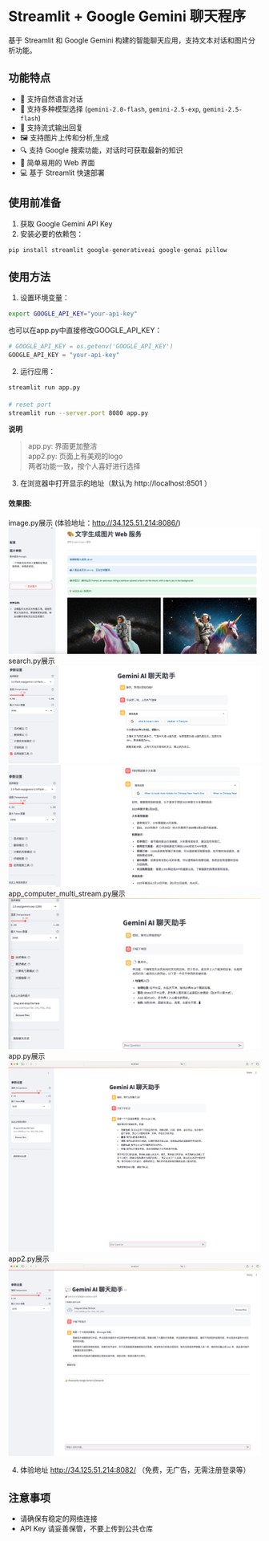 # Streamlit + Google Gemini 聊天程序

基于 Streamlit 和 Google Gemini 构建的智能聊天应用，支持文本对话和图片分析功能。

## 功能特点

- 💬 支持自然语言对话
- 🤖 支持多种模型选择 (`gemini-2.0-flash`, `gemini-2.5-exp`, `gemini-2.5-flash`)
- 📝 支持流式输出回复
- 🖼️ 支持图片上传和分析,生成
- 🔍 支持 Google 搜索功能，对话时可获取最新的知识
- 🚀 简单易用的 Web 界面
- 💻 基于 Streamlit 快速部署

## 使用前准备

1. 获取 Google Gemini API Key
2. 安装必要的依赖包：
```python
pip install streamlit google-generativeai google-genai pillow
```

## 使用方法

1. 设置环境变量：
```bash
export GOOGLE_API_KEY="your-api-key"
```

也可以在app.py中直接修改GOOGLE_API_KEY：
```python
# GOOGLE_API_KEY = os.getenv('GOOGLE_API_KEY')
GOOGLE_API_KEY = "your-api-key"
```

2. 运行应用：
```bash
streamlit run app.py

# reset port
streamlit run --server.port 8080 app.py
```

**说明**
> app.py: 界面更加整洁 <br>
> app2.py: 页面上有美观的logo <br>
> 两者功能一致，按个人喜好进行选择


3. 在浏览器中打开显示的地址（默认为 http://localhost:8501 ）

#### 效果图:
image.py展示 (体验地址：http://34.125.51.214:8086/)
![image.py展示1](image-display.png)
search.py展示
![search.py展示1](search-display1.png)
![search.py展示2](search-display2.png)
app_computer_multi_stream.py展示
![最新界面展示](app_computer_multi_stream-display.png)
app.py展示
![app.py展示](app-display.png)
app2.py展示
![app2.py展示](app2-display.png)

4. 体验地址
http://34.125.51.214:8082/ （免费，无广告，无需注册登录等）

## 注意事项

- 请确保有稳定的网络连接
- API Key 请妥善保管，不要上传到公共仓库
